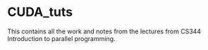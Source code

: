 # CUDA_tuts

This contains all the work and notes from the lectures from CS344 Introduction to parallel programming.
